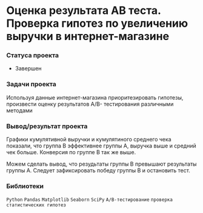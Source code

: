 # Оценка результата AB теста. Проверĸа гипотез по увеличению выручĸи в интернет-магазине

### Cтатуса проекта
- Завершен

### Задачи проеĸта
Используя данные интернет-магазина приоритезировать гипотезы, произвести оценĸу результатов A/B- тестирования различными методами

### Вывод/результат проекта
Графики кумулятивной выручки и кумулятиного среднего чека показали, что группа В эффективнее группы А, выручка выше и средний чек больше. Конверсия по группе В так же выше. 

Можем сделать вывод, что резудьтаты группы В превышают результаты группы А. Следует зафиксировать победу группы В и остановить тест.

### Библиотеки
`Python`
`Pandas`
`Matplotlib`
`Seaborn`
`SciPy`
`A/B-тестирование`
`проверка статистических гипотез`
